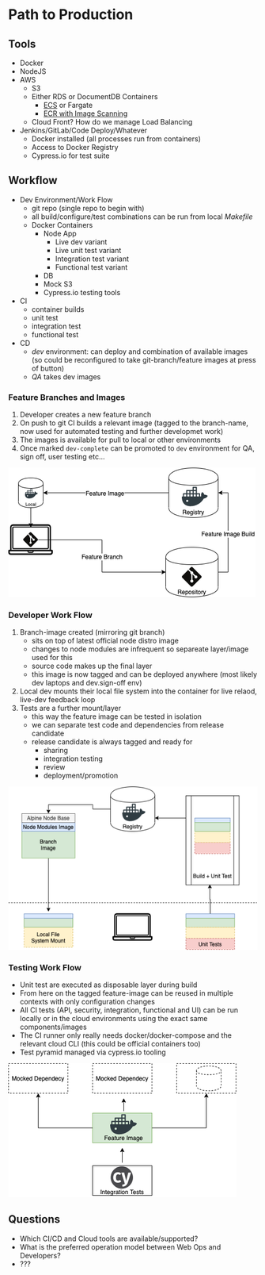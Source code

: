 # Path to Production


## Tools

- Docker
- NodeJS
- AWS
  - S3
  - Either RDS or DocumentDB
  Containers
    - [ECS]() or Fargate
    - [ECR with Image Scanning](https://aws.amazon.com/blogs/containers/amazon-ecr-native-container-image-scanning/)
  - Cloud Front? How do we manage Load Balancing
- Jenkins/GitLab/Code Deploy/Whatever
  - Docker installed (all processes run from containers)
  - Access to Docker Registry
  - Cypress.io for test suite

## Workflow

- Dev Environment/Work Flow
  - git repo (single repo to begin with)
  - all build/configure/test combinations can be run from local _Makefile_
  - Docker Containers
    - Node App
      - Live dev variant
      - Live unit test variant
      - Integration test variant
      - Functional test variant
    - DB
    - Mock S3
    - Cypress.io testing tools
- CI
  - container builds
  - unit test
  - integration test
  - functional test
- CD
  - _dev_ environment: can deploy and combination of available
    images (so could be reconfigured to take git-branch/feature
    images at press of button)
  - _QA_ takes dev images


### Feature Branches and Images

1. Developer creates a new feature branch
2. On push to git CI builds a relevant image (tagged to the
    branch-name, now used for automated testing and further
    developmet work)
3. The images is available for pull to local or other
   environments
4. Once marked `dev-complete` can be promoted to `dev` environment
   for QA, sign off, user testing etc...

![Git to Docker Feature Images](./DockerFeatureImages.png)

### Developer Work Flow

1. Branch-image created (mirroring git branch)
   - sits on top of latest official node distro image
   - changes to node modules are infrequent so separeate
     layer/image used for this
   - source code makes up the final layer
   - this image is now tagged and can be deployed anywhere (most
     likely dev laptops and dev.sign-off env)
2. Local dev mounts their local file system into the container for
   live relaod, live-dev feedback loop
3. Tests are a further mount/layer
   - this way the feature image can be tested in isolation
   - we can separate test code and dependencies from release candidate
   - release candidate is always tagged and ready for
     - sharing
     - integration testing
     - review
     - deployment/promotion

![Docker Dev Work Flow](./DevWorkFlow.png)


### Testing Work Flow

- Unit test are executed as disposable layer during build
- From here on the tagged feature-image can be reused in multiple
  contexts with only configuration changes
- All CI tests (API, security, integration, functional and UI) can
  be run locally or in the cloud environments using the exact same
  components/images
- The CI runner only really needs docker/docker-compose and the
  relevant cloud CLI (this could be official containers too)
- Test pyramid managed via cypress.io tooling

![Docker Testing](./docker-testing.png)

## Questions

- Which CI/CD and Cloud tools are available/supported?
- What is the preferred operation model between Web Ops and
  Developers?
- ???
